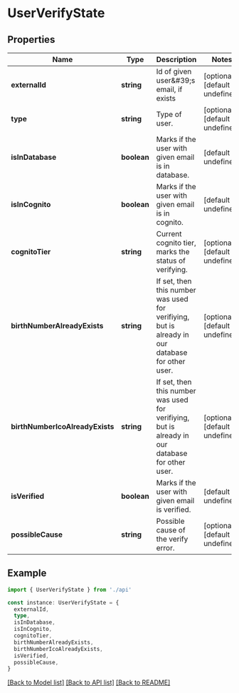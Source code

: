# UserVerifyState

## Properties

| Name                            | Type        | Description                                                                                      | Notes                             |
| ------------------------------- | ----------- | ------------------------------------------------------------------------------------------------ | --------------------------------- |
| **externalId**                  | **string**  | Id of given user\&#39;s email, if exists                                                         | [optional] [default to undefined] |
| **type**                        | **string**  | Type of user.                                                                                    | [optional] [default to undefined] |
| **isInDatabase**                | **boolean** | Marks if the user with given email is in database.                                               | [default to undefined]            |
| **isInCognito**                 | **boolean** | Marks if the user with given email is in cognito.                                                | [default to undefined]            |
| **cognitoTier**                 | **string**  | Current cognito tier, marks the status of verifying.                                             | [optional] [default to undefined] |
| **birthNumberAlreadyExists**    | **string**  | If set, then this number was used for verifiying, but is already in our database for other user. | [optional] [default to undefined] |
| **birthNumberIcoAlreadyExists** | **string**  | If set, then this number was used for verifiying, but is already in our database for other user. | [optional] [default to undefined] |
| **isVerified**                  | **boolean** | Marks if the user with given email is verified.                                                  | [default to undefined]            |
| **possibleCause**               | **string**  | Possible cause of the verify error.                                                              | [optional] [default to undefined] |

## Example

```typescript
import { UserVerifyState } from './api'

const instance: UserVerifyState = {
  externalId,
  type,
  isInDatabase,
  isInCognito,
  cognitoTier,
  birthNumberAlreadyExists,
  birthNumberIcoAlreadyExists,
  isVerified,
  possibleCause,
}
```

[[Back to Model list]](../README.md#documentation-for-models) [[Back to API list]](../README.md#documentation-for-api-endpoints) [[Back to README]](../README.md)
